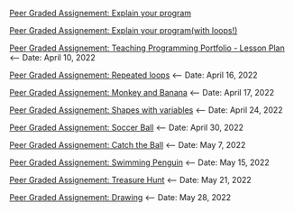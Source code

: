 [Peer Graded Assignement: Explain your program](https://youtu.be/1CKtQ4BNiLg)

[Peer Graded Assignement: Explain your program(with loops!)](https://youtu.be/NIKHSWX37sw) 

[Peer Graded Assignement: Teaching Programming Portfolio - Lesson Plan](https://youtu.be/ZFxdPszuKpU) <-- Date: April 10, 2022

[Peer Graded Assignement: Repeated loops](https://youtu.be/XlAqgLeVw_I) <-- Date: April 16, 2022

[Peer Graded Assignement: Monkey and Banana](https://youtu.be/2ioGD0THrXU) <-- Date: April 17, 2022

[Peer Graded Assignement: Shapes with variables](https://youtu.be/uDMLJRsaC9E) <-- Date: April 24, 2022

[Peer Graded Assignement: Soccer Ball](https://youtu.be/BS95kn0nHo0) <-- Date: April 30, 2022

[Peer Graded Assignement: Catch the Ball](https://youtu.be/tyvQYCdwSs8) <-- Date: May 7, 2022

[Peer Graded Assignement: Swimming Penguin](https://youtu.be/N9q0WevH2LI) <-- Date: May 15, 2022

[Peer Graded Assignement: Treasure Hunt](https://youtu.be/FeOGQh5jkLE) <-- Date: May 21, 2022

[Peer Graded Assignement: Drawing](https://youtu.be/7Alm8EnvdpM) <-- Date: May 28, 2022

